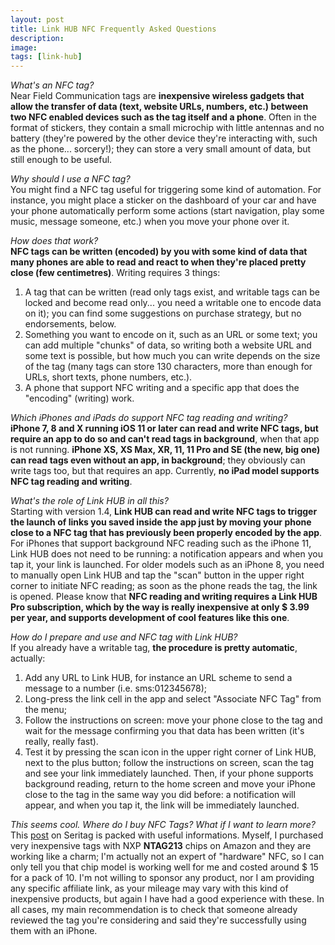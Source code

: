 ```yaml
---
layout: post
title: Link HUB NFC Frequently Asked Questions
description:
image:
tags: [link-hub]
---
```

*What's an NFC tag?*<br>
Near Field Communication tags are **inexpensive wireless gadgets that allow the transfer of data (text, website URLs, numbers, etc.) between two NFC enabled devices such as the tag itself and a phone**.
Often in the format of stickers, they contain a small microchip with little antennas and no battery (they're powered by the other device they're interacting with, such as the phone... sorcery!); they can store a very small amount of data, but still enough to be useful.

*Why should I use a NFC tag?*<br>
You might find a NFC tag useful for triggering some kind of automation.
For instance, you might place a sticker on the dashboard of your car and have your phone automatically perform some actions (start navigation, play some music, message someone, etc.) when you move your phone over it.

*How does that work?*<br>
**NFC tags can be written (encoded) by you with some kind of data that many phones are able to read and react to when they're placed pretty close (few centimetres)**.
Writing requires 3 things:
1. A tag that can be written (read only tags exist, and writable tags can be locked and become read only... you need a writable one to encode data on it); you can find some suggestions on purchase strategy, but no endorsements, below.
2. Something you want to encode on it, such as an URL or some text; you can add multiple "chunks" of data, so writing both a website URL and some text is possible, but how much you can write depends on the size of the tag (many tags can store 130 characters, more than enough for URLs, short texts, phone numbers, etc.).
3. A phone that support NFC writing and a specific app that does the "encoding" (writing) work.

*Which iPhones and iPads do support NFC tag reading and writing?*<br>
**iPhone 7, 8 and X running iOS 11 or later can read and write NFC tags, but require an app to do so and can't read tags in background**, when that app is not running.
**iPhone XS, XS Max, XR, 11, 11 Pro and SE (the new, big one) can read tags even without an app, in background**; they obviously can write tags too, but that requires an app.
Currently, **no iPad model supports NFC tag reading and writing**.

*What's the role of Link HUB in all this?*<br>
Starting with version 1.4, **Link HUB can read and write NFC tags to trigger the launch of links you saved inside the app just by moving your phone close to a NFC tag that has previously been properly encoded by the app**.
For iPhones that support background NFC reading such as the iPhone 11, Link HUB does not need to be running: a notification appears and when you tap it, your link is launched.
For older models such as an iPhone 8, you need to manually open Link HUB and tap the "scan" button in the upper right corner to initiate NFC reading; as soon as the phone reads the tag, the link is opened.
Please know that **NFC reading and writing requires a Link HUB Pro subscription, which by the way is really inexpensive at only $ 3.99 per year, and supports development of cool features like this one**.

*How do I prepare and use and NFC tag with Link HUB?*<br>
If you already have a writable tag, **the procedure is pretty automatic**, actually:
1. Add any URL to Link HUB, for instance an URL scheme to send a message to a number (i.e. sms:012345678);
2. Long-press the link cell in the app and select "Associate NFC Tag" from the menu;
3. Follow the instructions on screen: move your phone close to the tag and wait for the message confirming you that data has been written (it's really, really fast).
4. Test it by pressing the scan icon in the upper right corner of Link HUB, next to the plus button; follow the instructions on screen, scan the tag and see your link immediately launched. Then, if your phone supports background reading, return to the home screen and move your iPhone close to the tag in the same way you did before: a notification will appear, and when you tap it, the link will be immediately launched.

*This seems cool. Where do I buy NFC Tags? What if I want to learn more?*<br>
This [post](https://seritag.com/learn/using-nfc/nfc-tags-explained) on Seritag is packed with useful informations.
Myself, I purchased very inexpensive tags with NXP **NTAG213** chips on Amazon and they are working like a charm; I'm actually not an expert of "hardware" NFC, so I can only tell you that chip model is working well for me and costed around $ 15 for a pack of 10. I'm not willing to sponsor any product, nor I am providing any specific affiliate link, as your mileage may vary with this kind of inexpensive products, but again I have had a good experience with these. In all cases, my main recommendation is to check that someone already reviewed the tag you're considering and said they're successfully using them with an iPhone.